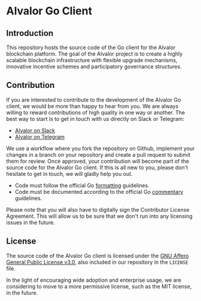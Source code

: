 # Alvalor Go Client

## Introduction

This repository hosts the source code of the Go client for the Alvalor
blockchain platform. The goal of the Alvalor project is to create a highly
scalable blockchain infrastructure with flexible upgrade mechanisms, innovative
incentive schemes and participatory governance structures.

## Contribution

If you are interested to contribute to the development of the Alvalor Go client,
we would be more than happy to hear from you. We are always willing to reward
contributions of high quality in one way or another. The best way to start is to
get in touch with us directly on Slack or Telegram:

* [Alvalor on Slack](https://slackpass.io/alvalor)
* [Alvalor on Telegram](https://t.me/alvalor)

We use a workflow  where you fork the repository on Github, implement your
changes in a branch on your repository and create a pull request to submit them
for review. Once approved, your contribution will become part of the source code
for the Alvalor Go client. If this is all new to you, please don't hesitate to
get in touch, we will gladly help you out.

* Code must follow the official Go
[formatting](https://golang.org/doc/effective_go.html#formatting) guidelines.
* Code must be documented according to the official Go
[commentary](https://golang.org/doc/effective_go.html#commentary) guidelines.

Please note that you will also have to digitally sign the Contributor License
Agreement. This will allow us to be sure that we don't run into any licensing
issues in the future.

## License

The source code of the Alvalor Go client is licensed under the
[GNU Affero General Public License v3.0](https://www.gnu.org/licenses/gpl-3.0.en.html),
also included in our repository in the `LICENSE` file.

In the light of encouraging wide adoption and enterprise usage, we are
considering to move to a more permissive license, such as the MIT license, in
the future.
